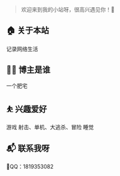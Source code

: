 > 欢迎来到我的小站呀，很高兴遇见你！🤝

## 🏠 关于本站
记录网络生活
## 👨‍💻 博主是谁
一个肥宅
## ⛹ 兴趣爱好
游戏 射击、单机、大逃杀、冒险
睡觉
## 📬 联系我呀
🤡QQ：1819353082